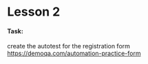 # Lesson 2

#### Task:
create the autotest for the registration form  https://demoqa.com/automation-practice-form
